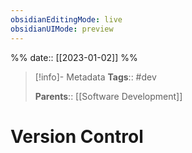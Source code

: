 ```yaml
---
obsidianEditingMode: live
obsidianUIMode: preview
---
```

%%
date:: [[2023-01-02]]
%%

> [!info]- Metadata
> **Tags**:: #dev 
> 
> **Parents**:: [[Software Development]]

# Version Control

